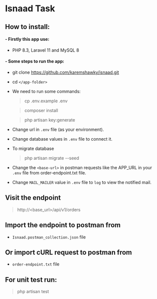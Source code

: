 # Isnaad Task

## How to install:

#### - Firstly this app use:
- PHP 8.3, Laravel 11 and MySQL 8

#### - Some steps to run the app:

- git clone https://github.com/karemshawky/isnaad.git
- cd `</app-folder>`
- We need to run some commands:
    > cp .env.example .env

    > composer install

    > php artisan key:generate

- Change url in `.env` file (as your environment).
- Change database values in `.env` file to connect it.
- To migrate database
    > php artisan migrate --seed
- Change the `<base-url>` in postman requests like the APP_URL in your `.env` file from order-endpoint.txt file.
- Change `MAIL_MAILER` value in `.env` file to `log` to view the notified mail.

## Visit the endpoint

> http://<base_url>/api/v1/orders

## Import the endpoint to postman from
- `Isnaad.postman_collection.json` file

## Or import cURL request to postman from
- `order-endpoint.txt` file

## For unit test run:
> php artisan test
